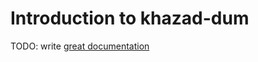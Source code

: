 # Introduction to khazad-dum

TODO: write [great documentation](http://jacobian.org/writing/great-documentation/what-to-write/)
